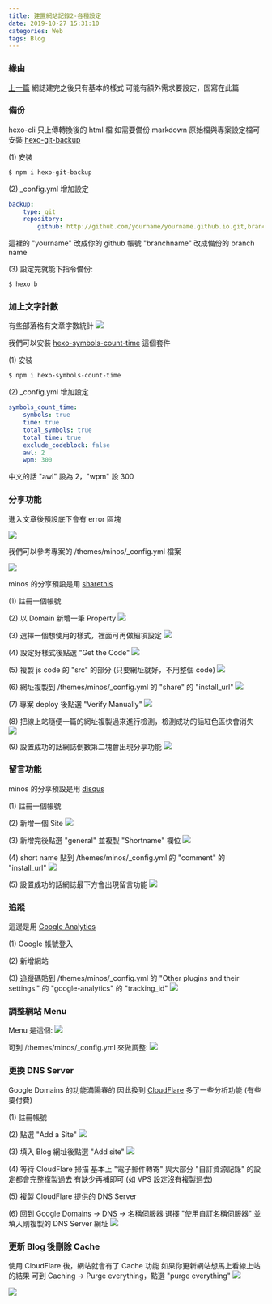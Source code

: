 ```yaml
---
title: 建置網站記錄2-各種設定
date: 2019-10-27 15:31:10
categories: Web
tags: Blog
---
```


### 緣由

[上一篇](./2019-10-建置網站紀錄) 網誌建完之後只有基本的樣式
可能有額外需求要設定，固寫在此篇

### 備份

hexo-cli 只上傳轉換後的 html 檔
如需要備份 markdown 原始檔與專案設定檔可安裝 [hexo-git-backup](https://github.com/coneycode/hexo-git-backup)

(1) 安裝

```bash
$ npm i hexo-git-backup
```

(2) _config.yml 增加設定

```yml
backup:
    type: git
    repository:
        github: http://github.com/yourname/yourname.github.io.git,branchname
```

這裡的 "yourname" 改成你的 github 帳號
"branchname" 改成備份的 branch name

(3) 設定完就能下指令備份:

```bash
$ hexo b
```

### 加上文字計數

有些部落格有文章字數統計
![](./2019-10-建置網站記錄2-各種設定/word_count.png)

我們可以安裝 [hexo-symbols-count-time](https://github.com/theme-next/hexo-symbols-count-time) 這個套件

(1) 安裝

```bash
$ npm i hexo-symbols-count-time
```

(2) _config.yml 增加設定

```yml
symbols_count_time:
    symbols: true
    time: true
    total_symbols: true
    total_time: true
    exclude_codeblock: false
    awl: 2
    wpm: 300
```

中文的話 "awl" 設為 2，"wpm" 設 300

### 分享功能

進入文章後預設底下會有 error 區塊

![](./2019-10-建置網站記錄2-各種設定/default_config_error.png)

我們可以參考專案的 /themes/minos/_config.yml 檔案

![](./2019-10-建置網站記錄2-各種設定/minos_config.png)

minos 的分享預設是用 [sharethis](https://sharethis.com/)

(1) 註冊一個帳號

(2) 以 Domain 新增一筆 Property
![](./2019-10-建置網站記錄2-各種設定/sharethis1.png)

(3) 選擇一個想使用的樣式，裡面可再做細項設定
![](./2019-10-建置網站記錄2-各種設定/sharethis2.png)

(4) 設定好樣式後點選 "Get the Code"
![](./2019-10-建置網站記錄2-各種設定/sharethis3.png)

(5) 複製 js code 的 "src" 的部分 (只要網址就好，不用整個 code)
![](./2019-10-建置網站記錄2-各種設定/sharethis4.png)

(6) 網址複製到 /themes/minos/_config.yml 的 "share" 的 "install_url"
![](./2019-10-建置網站記錄2-各種設定/sharethis5.png)

(7) 專案 deploy 後點選 "Verify Manually"
![](./2019-10-建置網站記錄2-各種設定/sharethis6.png)

(8) 把線上站隨便一篇的網址複製過來進行檢測，檢測成功的話紅色區快會消失
![](./2019-10-建置網站記錄2-各種設定/sharethis7.png)

(9) 設置成功的話網誌倒數第二塊會出現分享功能
![](./2019-10-建置網站記錄2-各種設定/sharethis8.png)

### 留言功能

minos 的分享預設是用 [disqus](https://disqus.com/)

(1) 註冊一個帳號

(2) 新增一個 Site
![](./2019-10-建置網站記錄2-各種設定/disqus1.png)

(3) 新增完後點選 "general" 並複製 "Shortname" 欄位
![](./2019-10-建置網站記錄2-各種設定/disqus2.png)

(4) short name 貼到 /themes/minos/_config.yml 的 "comment" 的 "install_url"
![](./2019-10-建置網站記錄2-各種設定/disqus3.png)

(5) 設置成功的話網誌最下方會出現留言功能
![](./2019-10-建置網站記錄2-各種設定/disqus4.png)

### 追蹤

這邊是用 [Google Analytics](https://analytics.google.com/analytics/web/)

(1) Google 帳號登入

(2) 新增網站

(3) 追蹤碼貼到 /themes/minos/_config.yml 的 "Other plugins and their settings." 的 "google-analytics" 的  "tracking_id"
![](./2019-10-建置網站記錄2-各種設定/google_analytics.png)

### 調整網站 Menu

Menu 是這個:
![](./2019-10-建置網站記錄2-各種設定/menu1.png)

可到 /themes/minos/_config.yml 來做調整:
![](./2019-10-建置網站記錄2-各種設定/menu2.png)

### 更換 DNS Server

Google Domains 的功能滿陽春的
因此換到 [CloudFlare](https://www.cloudflare.com/) 多了一些分析功能 (有些要付費)

(1) 註冊帳號

(2) 點選 "Add a Site"
![](./2019-10-建置網站記錄2-各種設定/dns1.png)

(3) 填入 Blog 網址後點選 "Add site"
![](./2019-10-建置網站記錄2-各種設定/dns2.png)

(4) 等待 CloudFlare 掃描
基本上 "電子郵件轉寄" 與大部分 "自訂資源記錄" 的設定都會完整複製過去
有缺少再補即可 (如 VPS 設定沒有複製過去)

(5) 複製 CloudFlare 提供的 DNS Server

(6) 回到 Google Domains -> DNS -> 名稱伺服器
選擇 "使用自訂名稱伺服器" 並填入剛複製的 DNS Server 網址
![](./2019-10-建置網站記錄2-各種設定/dns3.png)

### 更新 Blog 後刪除 Cache

使用 CloudFlare 後，網站就會有了 Cache 功能
如果你更新網站想馬上看線上站的結果
可到 Caching -> Purge everything，點選 "purge everything"
![](./2019-10-建置網站記錄2-各種設定/cloudflare_caching1.png)

![](./2019-10-建置網站記錄2-各種設定/cloudflare_caching2.png)
